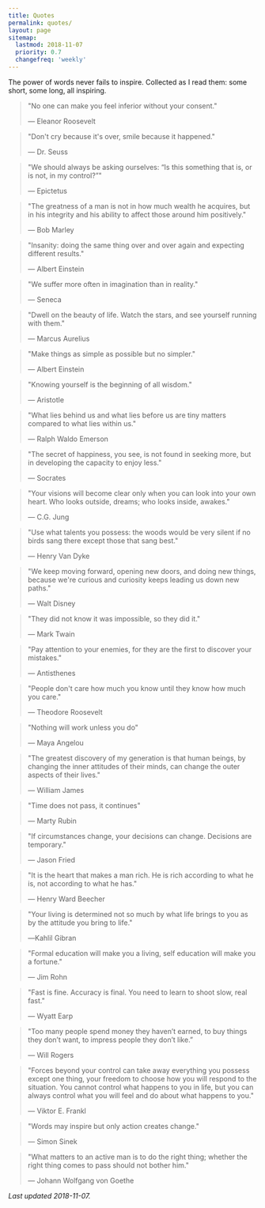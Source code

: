 ```yaml
---
title: Quotes
permalink: quotes/
layout: page
sitemap:
  lastmod: 2018-11-07
  priority: 0.7
  changefreq: 'weekly'
---
```

The power of words never fails to inspire. Collected as I read them: some short, some long, all inspiring.

>"No one can make you feel inferior without your consent."
>
>— Eleanor Roosevelt

>"Don't cry because it's over, smile because it happened."
>
>— Dr. Seuss

>"We should always be asking ourselves: “Is this something that is, or is not, in my control?”"
>
>— Epictetus

>"The greatness of a man is not in how much wealth he acquires, but in his integrity and his ability to affect those around him positively."
>
>— Bob Marley

>"Insanity: doing the same thing over and over again and expecting different results."
>
>— Albert Einstein

>"We suffer more often in imagination than in reality."
>
>— Seneca

>"Dwell on the beauty of life. Watch the stars, and see yourself running with them."
>
>— Marcus Aurelius

>"Make things as simple as possible but no simpler."
>
>— Albert Einstein

>"Knowing yourself is the beginning of all wisdom."
>
>— Aristotle

>"What lies behind us and what lies before us are tiny matters compared to what lies within us."
>
>— Ralph Waldo Emerson

>"The secret of happiness, you see, is not found in seeking more, but in developing the capacity to enjoy less."
>
>— Socrates

>"Your visions will become clear only when you can look into your own heart. Who looks outside, dreams; who looks inside, awakes."
>
>— C.G. Jung

>"Use what talents you possess: the woods would be very silent if no birds sang there except those that sang best."
>
>— Henry Van Dyke

>"We keep moving forward, opening new doors, and doing new things, because we're curious and curiosity keeps leading us down new paths."
>
>— Walt Disney

>"They did not know it was impossible, so they did it."
>
>— Mark Twain

>"Pay attention to your enemies, for they are the first to discover your mistakes."
>
>— Antisthenes

>"People don't care how much you know until they know how much you care."
>
>— Theodore Roosevelt

>"Nothing will work unless you do"
>
>— Maya Angelou

>"The greatest discovery of my generation is that human beings, by changing the inner attitudes of their minds, can change the outer aspects of their lives."
>
>— William James

>"Time does not pass, it continues"
>
>― Marty Rubin

>"If circumstances change, your decisions can change. Decisions are temporary."
>
>― Jason Fried

>"It is the heart that makes a man rich. He is rich according to what he is, not according to what he has."
>
>― Henry Ward Beecher

>"Your living is determined not so much by what life brings to you as by the attitude you bring to life."
>
>―Kahlil Gibran

>"Formal education will make you a living, self education will make you a fortune."
>
>― Jim Rohn

>"Fast is fine. Accuracy is final. You need to learn to shoot slow, real fast."
>
>― Wyatt Earp

>"Too many people spend money they haven’t earned, to buy things they don’t want, to impress people they don’t like.”
>
>― Will Rogers

>"Forces beyond your control can take away everything you possess except one thing, your freedom to choose how you will respond to the situation. You cannot control what happens to you in life, but you can always control what you will feel and do about what happens to you."
>
>— Viktor E. Frankl

>"Words may inspire but only action creates change."
>
>— Simon Sinek

>"What matters to an active man is to do the right thing; whether the right thing comes to pass should not bother him."
>
>— Johann Wolfgang von Goethe

*Last updated 2018-11-07.*